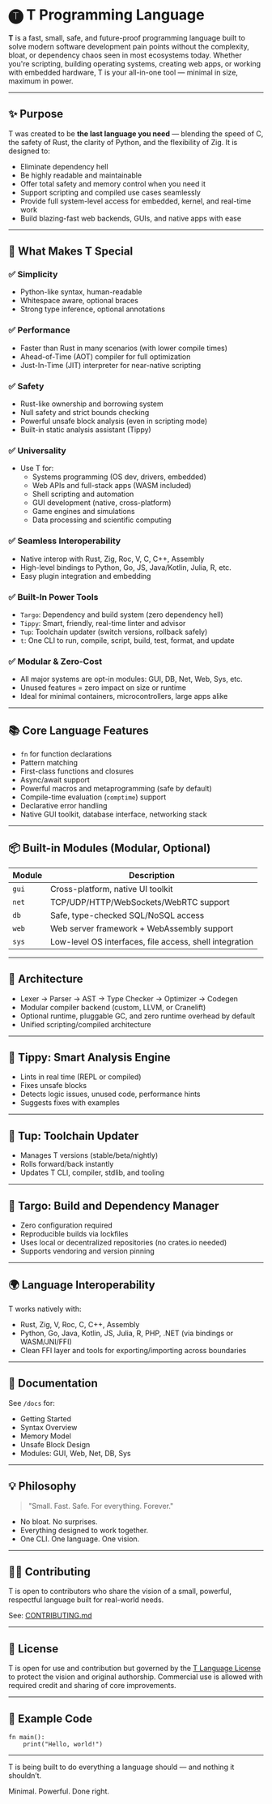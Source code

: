 # 🅣 T Programming Language

**T** is a fast, small, safe, and future-proof programming language built to solve modern software development pain points without the complexity, bloat, or dependency chaos seen in most ecosystems today. Whether you're scripting, building operating systems, creating web apps, or working with embedded hardware, T is your all-in-one tool — minimal in size, maximum in power.

---

## ✨ Purpose
T was created to be **the last language you need** — blending the speed of C, the safety of Rust, the clarity of Python, and the flexibility of Zig. It is designed to:

- Eliminate dependency hell
- Be highly readable and maintainable
- Offer total safety and memory control when you need it
- Support scripting and compiled use cases seamlessly
- Provide full system-level access for embedded, kernel, and real-time work
- Build blazing-fast web backends, GUIs, and native apps with ease

---

## 🚀 What Makes T Special

### ✅ Simplicity
- Python-like syntax, human-readable
- Whitespace aware, optional braces
- Strong type inference, optional annotations

### ✅ Performance
- Faster than Rust in many scenarios (with lower compile times)
- Ahead-of-Time (AOT) compiler for full optimization
- Just-In-Time (JIT) interpreter for near-native scripting

### ✅ Safety
- Rust-like ownership and borrowing system
- Null safety and strict bounds checking
- Powerful unsafe block analysis (even in scripting mode)
- Built-in static analysis assistant (Tippy)

### ✅ Universality
- Use T for:
  - Systems programming (OS dev, drivers, embedded)
  - Web APIs and full-stack apps (WASM included)
  - Shell scripting and automation
  - GUI development (native, cross-platform)
  - Game engines and simulations
  - Data processing and scientific computing

### ✅ Seamless Interoperability
- Native interop with Rust, Zig, Roc, V, C, C++, Assembly
- High-level bindings to Python, Go, JS, Java/Kotlin, Julia, R, etc.
- Easy plugin integration and embedding

### ✅ Built-In Power Tools
- `Targo`: Dependency and build system (zero dependency hell)
- `Tippy`: Smart, friendly, real-time linter and advisor
- `Tup`: Toolchain updater (switch versions, rollback safely)
- `t`: One CLI to run, compile, script, build, test, format, and update

### ✅ Modular & Zero-Cost
- All major systems are opt-in modules: GUI, DB, Net, Web, Sys, etc.
- Unused features = zero impact on size or runtime
- Ideal for minimal containers, microcontrollers, large apps alike

---

## 📚 Core Language Features

- `fn` for function declarations
- Pattern matching
- First-class functions and closures
- Async/await support
- Powerful macros and metaprogramming (safe by default)
- Compile-time evaluation (`comptime`) support
- Declarative error handling
- Native GUI toolkit, database interface, networking stack

---

## 📦 Built-in Modules (Modular, Optional)

| Module | Description |
|--------|-------------|
| `gui`  | Cross-platform, native UI toolkit |
| `net`  | TCP/UDP/HTTP/WebSockets/WebRTC support |
| `db`   | Safe, type-checked SQL/NoSQL access |
| `web`  | Web server framework + WebAssembly support |
| `sys`  | Low-level OS interfaces, file access, shell integration |

---

## 🧱 Architecture

- Lexer → Parser → AST → Type Checker → Optimizer → Codegen
- Modular compiler backend (custom, LLVM, or Cranelift)
- Optional runtime, pluggable GC, and zero runtime overhead by default
- Unified scripting/compiled architecture

---

## 🧪 Tippy: Smart Analysis Engine

- Lints in real time (REPL or compiled)
- Fixes unsafe blocks
- Detects logic issues, unused code, performance hints
- Suggests fixes with examples

---

## 🔄 Tup: Toolchain Updater

- Manages T versions (stable/beta/nightly)
- Rolls forward/back instantly
- Updates T CLI, compiler, stdlib, and tooling

---

## 🔧 Targo: Build and Dependency Manager

- Zero configuration required
- Reproducible builds via lockfiles
- Uses local or decentralized repositories (no crates.io needed)
- Supports vendoring and version pinning

---

## 🌍 Language Interoperability

T works natively with:
- Rust, Zig, V, Roc, C, C++, Assembly
- Python, Go, Java, Kotlin, JS, Julia, R, PHP, .NET (via bindings or WASM/JNI/FFI)
- Clean FFI layer and tools for exporting/importing across boundaries

---

## 📖 Documentation

See `/docs` for:
- Getting Started
- Syntax Overview
- Memory Model
- Unsafe Block Design
- Modules: GUI, Web, Net, DB, Sys

---

## 💡 Philosophy

> "Small. Fast. Safe. For everything. Forever."

- No bloat. No surprises.
- Everything designed to work together.
- One CLI. One language. One vision.

---

## 👨‍💻 Contributing

T is open to contributors who share the vision of a small, powerful, respectful language built for real-world needs.

See: [CONTRIBUTING.md](./CONTRIBUTING.md)

---

## 📜 License

T is open for use and contribution but governed by the [T Language License](./LICENSE) to protect the vision and original authorship. Commercial use is allowed with required credit and sharing of core improvements.

---

## 🧪 Example Code

```t
fn main():
    print("Hello, world!")
```

---

T is being built to do everything a language should — and nothing it shouldn’t.

Minimal. Powerful. Done right.

